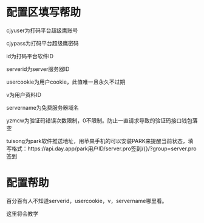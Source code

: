 # 配置区填写帮助
<p>cjyuser为打码平台超级鹰账号</p>
<p>cjypass为打码平台超级鹰密码</p>
<p>id为打码平台软件ID</p>
<p>serverid为server服务器ID</p>
<p>usercookie为用户cookie，此值唯一且永久不过期</p>
<p>v为用户资料ID</p>
<p>servername为免费服务器域名</p>
<p>yzmcw为验证码错误次数限制，0不限制。防止一直请求导致的验证码接口钱包落空</p>
tuisong为park软件推送地址，用苹果手机的可以安装PARK来提醒当前状态，填写格式：https://api.day.app/park用户ID/server.pro签到/{}/?group=server.pro签到

# 配置帮助
<p>百分百有人不知道serverid，usercookie，v，servername哪里看。</p>
<p>这里将会教学</p>

